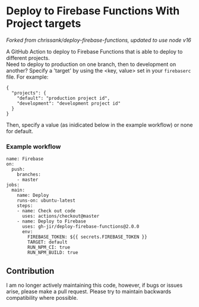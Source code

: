 # Deploy to Firebase Functions With Project targets

*Forked from chrissank/deploy-firebase-functions, updated to use node v16*

A GitHub Action to deploy to Firebase Functions that is able to deploy to different projects.  
Need to deploy to production on one branch, then to development on another? Specify a 'target' by using the <key, value> set in your `firebaserc` file. For example:

```
{
  "projects": {
    "default": "production project id",
    "development": "development project id"
  }
}
```

Then, specify a value (as inidicated below in the example workflow) or none for default.

### Example workflow

```
name: Firebase
on:
  push:
    branches:
    - master
jobs:
  main:
    name: Deploy
    runs-on: ubuntu-latest
    steps:
    - name: Check out code
      uses: actions/checkout@master
    - name: Deploy to Firebase
      uses: gh-jir/deploy-firebase-functions@2.0.0
      env:
        FIREBASE_TOKEN: ${{ secrets.FIREBASE_TOKEN }}
        TARGET: default
        RUN_NPM_CI: true
        RUN_NPM_BUILD: true
```

## Contribution

I am no longer actively maintaining this code, however, if bugs or issues arise, please make a pull request. Please try to maintain backwards compatibility where possible. 
